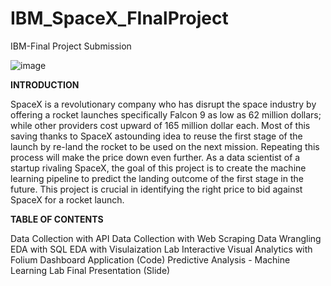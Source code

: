 # IBM_SpaceX_FInalProject
IBM-Final Project Submission


![image](https://github.com/user-attachments/assets/e92d74b9-8bc1-4c1c-a280-a6d8f4bc903f)


**INTRODUCTION**

SpaceX is a revolutionary company who has disrupt the space industry by offering a rocket launches specifically Falcon 9 as low as 62 million dollars; while other providers cost upward of 165 million dollar each. Most of this saving thanks to SpaceX astounding idea to reuse the first stage of the launch by re-land the rocket to be used on the next mission. Repeating this process will make the price down even further. As a data scientist of a startup rivaling SpaceX, the goal of this project is to create the machine learning pipeline to predict the landing outcome of the first stage in the future. This project is crucial in identifying the right price to bid against SpaceX for a rocket launch.

**TABLE OF CONTENTS**

Data Collection with API
Data Collection with Web Scraping
Data Wrangling
EDA with SQL
EDA with Visulaization Lab
Interactive Visual Analytics with Folium
Dashboard Application (Code)
Predictive Analysis - Machine Learning Lab
Final Presentation (Slide)
